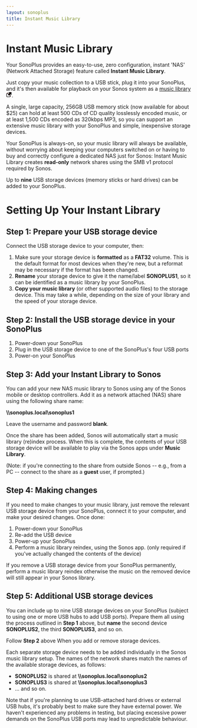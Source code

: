 ```yaml
---
layout: sonoplus
title: Instant Music Library
---
```


# Instant Music Library

Your SonoPlus provides an easy-to-use, zero configuration, instant 'NAS' (Network Attached Storage) feature called **Instant Music Library**.

Just copy your music collection to a USB stick, plug it into your SonoPlus, and it's then available for playback on your Sonos system as a [music library](https://support.sonos.com/s/article/257) ![External](/images/external_link.png).

A single, large capacity, 256GB USB memory stick (now available for about $25) can hold at least 500 CDs of CD quality losslessly encoded music, or at least 1,500 CDs encoded as 320kbps MP3, so you can support an extensive music library with your SonoPlus and simple, inexpensive storage devices.

Your SonoPlus is always-on, so your music library will always be available, without worrying about keeping your computers switched on or having to buy and correctly configure a dedicated NAS just for Sonos: Instant Music Library creates **read-only** network shares using the SMB v1 protocol required by Sonos.

Up to **nine** USB storage devices (memory sticks or hard drives) can be added to your SonoPlus.

# Setting Up Your Instant Library

## Step 1: Prepare your USB storage device

Connect the USB storage device to your computer, then:

1. Make sure your storage device is **formatted** as a **FAT32** volume. This is the default format for most devices when they're new, but a reformat may be necessary if the format has been changed.
1. **Rename** your storage device to give it the name/label **SONOPLUS1**, so it can be  identified as a music library by your SonoPlus.
1. **Copy your music library** (or other supported audio files) to the storage device. This may take a while, depending on the size of your library and the speed of your storage device.

## Step 2: Install the USB storage device in your SonoPlus

1. Power-down your SonoPlus
1. Plug in the USB storage device to one of the SonoPlus's four USB ports
1. Power-on your SonoPlus

## Step 3: Add your Instant Library to Sonos

You can add your new NAS music library to Sonos using any of the Sonos mobile or desktop controllers. Add it as a network attached (NAS) share using the following share name:

**\\\sonoplus.local\sonoplus1**

Leave the username and password **blank**.

Once the share has been added, Sonos will automatically start a music library (re)index process. When this is complete, the contents of your USB storage device will be available to play via the Sonos apps under **Music Library**.

(Note: if you're connecting to the share from outside Sonos -- e.g., from a PC -- connect to the share as a **guest** user, if prompted.)

## Step 4: Making changes

If you need to make changes to your music library, just remove the relevant USB storage device from your SonoPlus, connect it to your computer, and make your desired changes. Once done:

1. Power-down your SonoPlus
1. Re-add the USB device
1. Power-up your SonoPlus
1. Perform a music library reindex, using the Sonos app. (only required if you've actually changed the contents of the device)

If you remove a USB storage device from your SonoPlus permanently, perform a music library reindex otherwise the music on the removed device will still appear in your Sonos library.

## Step 5: Additional USB storage devices

You can include up to nine USB storage devices on your SonoPlus (subject to using one or more USB hubs to add USB ports). Prepare them all using the process outlined in **Step 1** above, but **name** the second device **SONOPLUS2**, the third **SONOPLUS3**, and so on.

Follow **Step 2** above When you add or remove storage devices.

Each separate storage device needs to be added individually in the Sonos music library setup. The names of the network shares match the names of the available storage devices, as follows:

- **SONOPLUS2** is shared at **\\\sonoplus.local\sonoplus2**
- **SONOPLUS3** is shared at **\\\sonoplus.local\sonoplus3**
- ... and so on.

Note that if you're planning to use USB-attached hard drives or external USB hubs, it's probably best to make sure they have external power. We haven't experienced any problems in testing, but placing excessive power demands on the SonoPlus USB ports may lead to unpredictable behaviour.